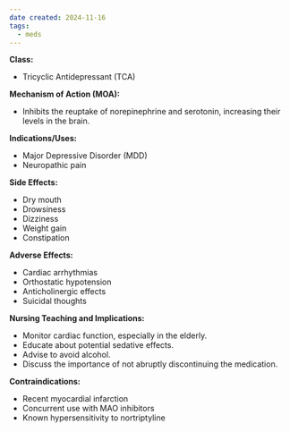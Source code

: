```yaml
---
date created: 2024-11-16
tags:
  - meds
---
```

**Class:**
- Tricyclic Antidepressant (TCA)

**Mechanism of Action (MOA):**
- Inhibits the reuptake of norepinephrine and serotonin, increasing their levels in the brain.

**Indications/Uses:**
- Major Depressive Disorder (MDD)
- Neuropathic pain

**Side Effects:**
- Dry mouth
- Drowsiness
- Dizziness
- Weight gain
- Constipation

**Adverse Effects:**
- Cardiac arrhythmias
- Orthostatic hypotension
- Anticholinergic effects
- Suicidal thoughts

**Nursing Teaching and Implications:**
- Monitor cardiac function, especially in the elderly.
- Educate about potential sedative effects.
- Advise to avoid alcohol.
- Discuss the importance of not abruptly discontinuing the medication.

**Contraindications:**
- Recent myocardial infarction
- Concurrent use with MAO inhibitors
- Known hypersensitivity to nortriptyline